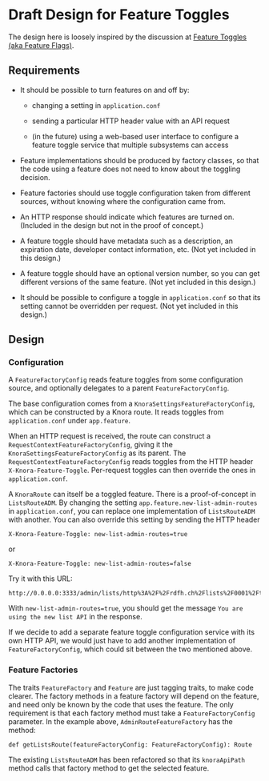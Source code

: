 # Draft Design for Feature Toggles

The design here is loosely inspired by the discussion at
[Feature Toggles (aka Feature Flags)](https://martinfowler.com/articles/feature-toggles.html).

## Requirements

- It should be possible to turn features on and off by:

  - changing a setting in `application.conf`
  
  - sending a particular HTTP header value with an API request

  - (in the future) using a web-based user interface to configure a
    feature toggle service that multiple subsystems can access
    
- Feature implementations should be produced by factory classes,
  so that the code using a feature does not need to know
  about the toggling decision.
  
- Feature factories should use toggle configuration taken
  from different sources, without knowing where the configuration
  came from.
  
- An HTTP response should indicate which features are turned
  on. (Included in the design but not in the proof of concept.)

- A feature toggle should have metadata such as a description,
  an expiration date, developer contact information, etc.
  (Not yet included in this design.)

- A feature toggle should have an optional version number, so
  you can get different versions of the same feature.
  (Not yet included in this design.)
  
- It should be possible to configure a toggle in `application.conf`
  so that its setting cannot be overridden per request.
  (Not yet included in this design.)

## Design

### Configuration

A `FeatureFactoryConfig` reads feature toggles from some
configuration source, and optionally delegates to a parent
`FeatureFactoryConfig`.

The base configuration comes from a `KnoraSettingsFeatureFactoryConfig`,
which can be constructed by a Knora route. It reads
toggles from `application.conf` under `app.feature`. 

When an HTTP request is received, the route can construct
a `RequestContextFeatureFactoryConfig`, giving it the
`KnoraSettingsFeatureFactoryConfig` as its parent. The
`RequestContextFeatureFactoryConfig` reads toggles from
the HTTP header `X-Knora-Feature-Toggle`. Per-request
toggles can then override the ones in `application.conf`.

A `KnoraRoute` can itself be a toggled feature. There is a
proof-of-concept in `ListsRouteADM`. By changing the
setting `app.feature.new-list-admin-routes` in `application.conf`,
you can replace one implementation of `ListsRouteADM`
with another. You can also override this setting by sending
the HTTP header

```
X-Knora-Feature-Toggle: new-list-admin-routes=true
```

or

```
X-Knora-Feature-Toggle: new-list-admin-routes=false
```

Try it with this URL:

```
http://0.0.0.0:3333/admin/lists/http%3A%2F%2Frdfh.ch%2Flists%2F0001%2FtreeList
```

With `new-list-admin-routes=true`, you should get the message
`You are using the new list API` in the response.

If we decide to add a separate feature toggle configuration
service with its own HTTP API, we would just have to add another
implementation of `FeatureFactoryConfig`, which could sit between
the two mentioned above.

### Feature Factories

The traits `FeatureFactory` and `Feature` are just tagging traits,
to make code clearer. The factory methods in a feature
factory will depend on the feature, and need only be known by
the code that uses the feature. The only requirement is that
each factory method must take a `FeatureFactoryConfig` parameter.
In the example above, `AdminRouteFeatureFactory` has the method:

```
def getListsRoute(featureFactoryConfig: FeatureFactoryConfig): Route
```

The existing `ListsRouteADM` has been refactored so that its
`knoraApiPath` method calls that factory method to get the selected
feature.
